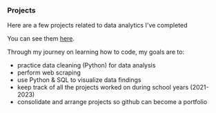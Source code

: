 ### Projects 

Here are a few projects related to data analytics I've completed 

You can see them [here](https://github.com/jyeunicepark). 

Through my journey on learning how to code, my goals are to: 

- practice data cleaning (Python) for data analysis  
- perform web scraping 
- use Python & SQL to visualize data findings
- keep track of all the projects worked on during school years (2021-2023) 
- consolidate and arrange projects so github can become a portfolio
